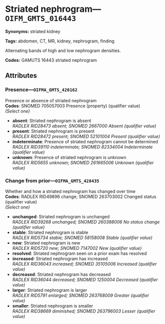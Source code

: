 # Striated nephrogram—`OIFM_GMTS_016443`

**Synonyms:** striated kidney

**Tags:** abdomen, CT, MR, kidney, nephrogram, finding

Alternating bands of high and low nephrogram densities.

**Codes:** GAMUTS 16443 striated nephrogram

## Attributes

### Presence—`OIFMA_GMTS_420162`

Presence or absence of striated nephrogram  
**Codes**: SNOMED 705057003 Presence (property) (qualifier value)  
*(Select one)*

- **absent**: Striated nephrogram is absent  
_RADLEX RID28473 absent; SNOMED 2667000 Absent (qualifier value)_
- **present**: Striated nephrogram is present  
_RADLEX RID28472 present; SNOMED 52101004 Present (qualifier value)_
- **indeterminate**: Presence of striated nephrogram cannot be determined  
_RADLEX RID39110 indeterminate; SNOMED 82334004 Indeterminate (qualifier value)_
- **unknown**: Presence of striated nephrogram is unknown  
_RADLEX RID5655 unknown; SNOMED 261665006 Unknown (qualifier value)_

### Change from prior—`OIFMA_GMTS_428435`

Whether and how a striated nephrogram has changed over time  
**Codes**: RADLEX RID49896 change; SNOMED 263703002 Changed status (qualifier value)  
*(Select one)*

- **unchanged**: Striated nephrogram is unchanged  
_RADLEX RID39268 unchanged; SNOMED 260388006 No status change (qualifier value)_
- **stable**: Striated nephrogram is stable  
_RADLEX RID5734 stable; SNOMED 58158008 Stable (qualifier value)_
- **new**: Striated nephrogram is new  
_RADLEX RID5720 new; SNOMED 7147002 New (qualifier value)_
- **resolved**: Striated nephrogram seen on a prior exam has resolved  
- **increased**: Striated nephrogram has increased  
_RADLEX RID36043 increased; SNOMED 35105006 Increased (qualifier value)_
- **decreased**: Striated nephrogram has decreased  
_RADLEX RID36044 decreased; SNOMED 1250004 Decreased (qualifier value)_
- **larger**: Striated nephrogram is larger  
_RADLEX RID5791 enlarged; SNOMED 263768009 Greater (qualifier value)_
- **smaller**: Striated nephrogram is smaller  
_RADLEX RID38669 diminished; SNOMED 263796003 Lesser (qualifier value)_